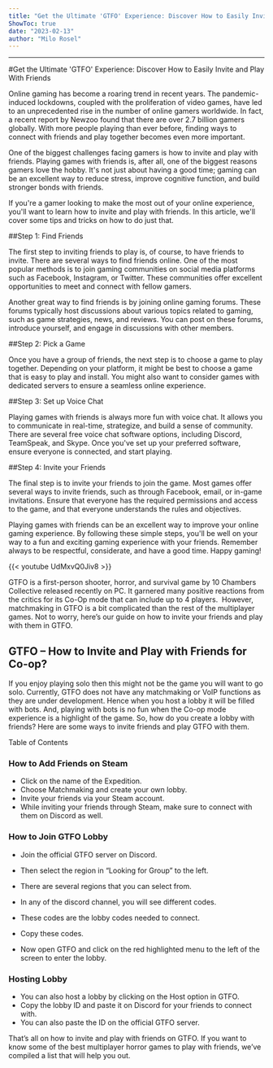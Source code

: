 ```yaml
---
title: "Get the Ultimate 'GTFO' Experience: Discover How to Easily Invite and Play With Friends!"
ShowToc: true 
date: "2023-02-13"
author: "Milo Rosel"
---
```

*****
#Get the Ultimate 'GTFO' Experience: Discover How to Easily Invite and Play With Friends

Online gaming has become a roaring trend in recent years. The pandemic-induced lockdowns, coupled with the proliferation of video games, have led to an unprecedented rise in the number of online gamers worldwide. In fact, a recent report by Newzoo found that there are over 2.7 billion gamers globally. With more people playing than ever before, finding ways to connect with friends and play together becomes even more important. 

One of the biggest challenges facing gamers is how to invite and play with friends. Playing games with friends is, after all, one of the biggest reasons gamers love the hobby. It's not just about having a good time; gaming can be an excellent way to reduce stress, improve cognitive function, and build stronger bonds with friends. 

If you're a gamer looking to make the most out of your online experience, you'll want to learn how to invite and play with friends. In this article, we'll cover some tips and tricks on how to do just that.

##Step 1: Find Friends

The first step to inviting friends to play is, of course, to have friends to invite. There are several ways to find friends online. One of the most popular methods is to join gaming communities on social media platforms such as Facebook, Instagram, or Twitter. These communities offer excellent opportunities to meet and connect with fellow gamers.

Another great way to find friends is by joining online gaming forums. These forums typically host discussions about various topics related to gaming, such as game strategies, news, and reviews. You can post on these forums, introduce yourself, and engage in discussions with other members. 

##Step 2: Pick a Game

Once you have a group of friends, the next step is to choose a game to play together. Depending on your platform, it might be best to choose a game that is easy to play and install. You might also want to consider games with dedicated servers to ensure a seamless online experience.

##Step 3: Set up Voice Chat

Playing games with friends is always more fun with voice chat. It allows you to communicate in real-time, strategize, and build a sense of community. There are several free voice chat software options, including Discord, TeamSpeak, and Skype. Once you've set up your preferred software, ensure everyone is connected, and start playing.

##Step 4: Invite your Friends

The final step is to invite your friends to join the game. Most games offer several ways to invite friends, such as through Facebook, email, or in-game invitations. Ensure that everyone has the required permissions and access to the game, and that everyone understands the rules and objectives. 

Playing games with friends can be an excellent way to improve your online gaming experience. By following these simple steps, you'll be well on your way to a fun and exciting gaming experience with your friends. Remember always to be respectful, considerate, and have a good time. Happy gaming!

{{< youtube UdMxvQ0Jiv8 >}} 



GTFO is a first-person shooter, horror, and survival game by 10 Chambers Collective released recently on PC. It garnered many positive reactions from the critics for its Co-Op mode that can include up to 4 players.  However, matchmaking in GTFO is a bit complicated than the rest of the multiplayer games. Not to worry, here’s our guide on how to invite your friends and play with them in GTFO.
 
## GTFO – How to Invite and Play with Friends for Co-op?
 
If you enjoy playing solo then this might not be the game you will want to go solo. Currently, GTFO does not have any matchmaking or VoIP functions as they are under development. Hence when you host a lobby it will be filled with bots. And, playing with bots is no fun when the Co-op mode experience is a highlight of the game. So, how do you create a lobby with friends? Here are some ways to invite friends and play GTFO with them.
 
Table of Contents
 
### How to Add Friends on Steam
 
- Click on the name of the Expedition.
 - Choose Matchmaking and create your own lobby.
 - Invite your friends via your Steam account.
 - While inviting your friends through Steam, make sure to connect with them on Discord as well.

 
### How to Join GTFO Lobby
 
- Join the official GTFO server on Discord.

 

 
- Then select the region in “Looking for Group” to the left.

 
- There are several regions that you can select from.
 - In any of the discord channel, you will see different codes.
 - These codes are the lobby codes needed to connect.
 - Copy these codes.
 - Now open GTFO and click on the red highlighted menu to the left of the screen to enter the lobby.

 
### Hosting Lobby
 
- You can also host a lobby by clicking on the Host option in GTFO.
 - Copy the lobby ID and paste it on Discord for your friends to connect with.
 - You can also paste the ID on the official GTFO server.

 
That’s all on how to invite and play with friends on GTFO. If you want to know some of the best multiplayer horror games to play with friends, we’ve compiled a list that will help you out.




